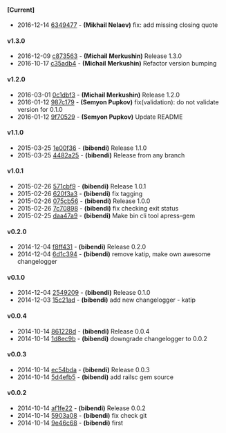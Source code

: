 
#### [Current]
 * 2016-12-14 [6349477](../../commit/6349477) - __(Mikhail Nelaev)__ fix: add missing closing quote

#### v1.3.0
 * 2016-12-09 [c873563](../../commit/c873563) - __(Michail Merkushin)__ Release 1.3.0
 * 2016-10-17 [c35adb4](../../commit/c35adb4) - __(Michail Merkushin)__ Refactor version bumping

#### v1.2.0
 * 2016-03-01 [0c1dbf3](../../commit/0c1dbf3) - __(Michail Merkushin)__ Release 1.2.0
 * 2016-01-12 [987c179](../../commit/987c179) - __(Semyon Pupkov)__ fix(validation): do not validate version for 0.1.0
 * 2016-01-12 [9f70529](../../commit/9f70529) - __(Semyon Pupkov)__ Update README

#### v1.1.0
 * 2015-03-25 [1e00f36](../../commit/1e00f36) - __(bibendi)__ Release 1.1.0
 * 2015-03-25 [4482a25](../../commit/4482a25) - __(bibendi)__ Release from any branch

#### v1.0.1
 * 2015-02-26 [571cbf9](../../commit/571cbf9) - __(bibendi)__ Release 1.0.1
 * 2015-02-26 [620f3a3](../../commit/620f3a3) - __(bibendi)__ fix tagging
 * 2015-02-26 [075cb56](../../commit/075cb56) - __(bibendi)__ Release 1.0.0
 * 2015-02-26 [7c70898](../../commit/7c70898) - __(bibendi)__ fix checking exit status
 * 2015-02-25 [daa47a9](../../commit/daa47a9) - __(bibendi)__ Make bin cli tool apress-gem

#### v0.2.0
 * 2014-12-04 [f8ff431](../../commit/f8ff431) - __(bibendi)__ Release 0.2.0
 * 2014-12-04 [6d1c394](../../commit/6d1c394) - __(bibendi)__ remove katip, make own awesome changelogger

#### v0.1.0
 * 2014-12-04 [2549209](../../commit/2549209) - __(bibendi)__ Release 0.1.0
 * 2014-12-03 [15c21ad](../../commit/15c21ad) - __(bibendi)__ add new changelogger - katip

#### v0.0.4
 * 2014-10-14 [861228d](../../commit/861228d) - __(bibendi)__ Release 0.0.4
 * 2014-10-14 [1d8ec9b](../../commit/1d8ec9b) - __(bibendi)__ downgrade changelogger to 0.0.2

#### v0.0.3
 * 2014-10-14 [ec54bda](../../commit/ec54bda) - __(bibendi)__ Release 0.0.3
 * 2014-10-14 [5d4efb5](../../commit/5d4efb5) - __(bibendi)__ add railsc gem source

#### v0.0.2
 * 2014-10-14 [af1fe22](../../commit/af1fe22) - __(bibendi)__ Release 0.0.2
 * 2014-10-14 [5903a08](../../commit/5903a08) - __(bibendi)__ fix check git
 * 2014-10-14 [9e46c68](../../commit/9e46c68) - __(bibendi)__ first
